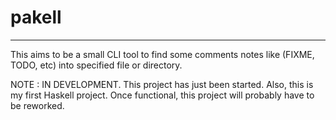 # pakell

----------------------

This aims to be a small CLI tool to find some comments notes like
(FIXME, TODO, etc) into specified file or directory.

NOTE : IN DEVELOPMENT.
       This project has just been started. Also, this is my first Haskell
       project. Once functional, this project will probably have to be reworked.
